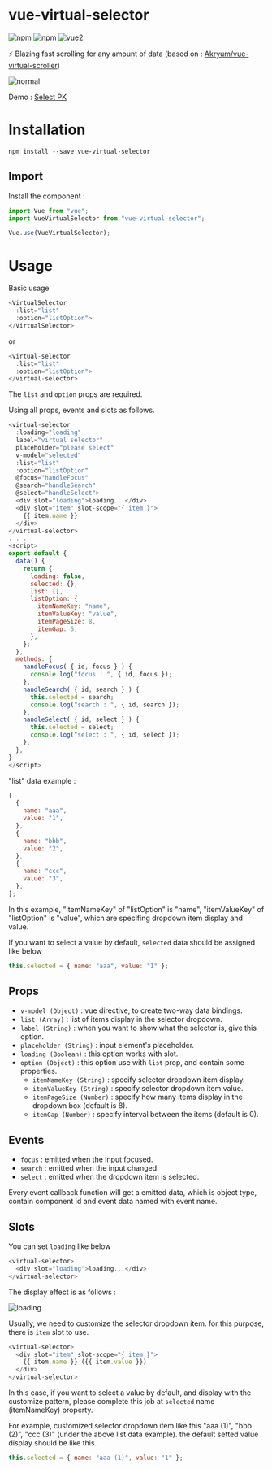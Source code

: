 # vue-virtual-selector

[![npm](https://img.shields.io/npm/v/vue-virtual-selector.svg) ![npm](https://img.shields.io/npm/dm/vue-virtual-selector.svg)](https://www.npmjs.com/package/vue-virtual-selector)
[![vue2](https://img.shields.io/badge/vue-2.x-brightgreen.svg)](https://vuejs.org/)

⚡️ Blazing fast scrolling for any amount of data (based on : [Akryum/vue-virtual-scroller](https://github.com/Akryum/vue-virtual-scroller))

![normal](https://raw.githubusercontent.com/skayi/vue-virtual-selector/master/img/normal-and-actived.jpg)

Demo : <a href="https://codesandbox.io/s/vue-virtual-selector-60sds" target="_blank">Select PK</a>

# Installation

```
npm install --save vue-virtual-selector
```

## Import

Install the component :

```javascript
import Vue from "vue";
import VueVirtualSelector from "vue-virtual-selector";

Vue.use(VueVirtualSelector);
```

# Usage

Basic usage

```javascript
<VirtualSelector
  :list="list"
  :option="listOption">
</VirtualSelector>
```

or

```javascript
<virtual-selector
  :list="list"
  :option="listOption">
</virtual-selector>
```

The `list` and `option` props are required.

Using all props, events and slots as follows.

```javascript
<virtual-selector
  :loading="loading"
  label="virtual selector"
  placeholder="please select"
  v-model="selected"
  :list="list"
  :option="listOption"
  @focus="handleFocus"
  @search="handleSearch"
  @select="handleSelect">
  <div slot="loading">loading...</div>
  <div slot="item" slot-scope="{ item }">
    {{ item.name }}
  </div>
</virtual-selector>
. . .
<script>
export default {
  data() {
    return {
      loading: false,
      selected: {},
      list: [],
      listOption: {
        itemNameKey: "name",
        itemValueKey: "value",
        itemPageSize: 8,
        itemGap: 5,
      },
    };
  },
  methods: {
    handleFocus( { id, focus } ) {
      console.log("focus : ", { id, focus });
    },
    handleSearch( { id, search } ) {
      this.selected = search;
      console.log("search : ", { id, search });
    },
    handleSelect( { id, select } ) {
      this.selected = select;
      console.log("select : ", { id, select });
    },
  },
}
</script>
```

"list" data example :

```javascript
[
  {
    name: "aaa",
    value: "1",
  },
  {
    name: "bbb",
    value: "2",
  },
  {
    name: "ccc",
    value: "3",
  },
];
```

In this example, "itemNameKey" of "listOption" is "name", "itemValueKey" of "listOption" is "value", which are specifing dropdown item display and value.

If you want to select a value by default, `selected` data should be assigned like below

```javascript
this.selected = { name: "aaa", value: "1" };
```

## Props

- `v-model (Object)` : vue directive, to create two-way data bindings.
- `list (Array)` : list of items display in the selector dropdown.
- `label (String)` : when you want to show what the selector is, give this option.
- `placeholder (String)` : input element's placeholder.
- `loading (Boolean)` : this option works with slot.
- `option (Object)` : this option use with `list` prop, and contain some properties.
  - `itemNameKey (String)` : specify selector dropdown item display.
  - `itemValueKey (String)` : specify selector dropdown item value.
  - `itemPageSize (Number)` : specify how many items display in the dropdown box (default is 8).
  - `itemGap (Number)` : specify interval between the items (default is 0).

## Events

- `focus` : emitted when the input focused.
- `search` : emitted when the input changed.
- `select` : emitted when the dropdown item is selected.

Every event callback function will get a emitted data, which is object type, contain component id and event data named with event name.

## Slots

You can set `loading` like below

```javascript
<virtual-selector>
  <div slot="loading">loading...</div>
</virtual-selector>
```

The display effect is as follows :

![loading](https://raw.githubusercontent.com/skayi/vue-virtual-selector/master/img/loading.jpg)

Usually, we need to customize the selector dropdown item. for this purpose, there is `item` slot to use.

```javascript
<virtual-selector>
  <div slot="item" slot-scope="{ item }">
    {{ item.name }} ({{ item.value }})
  </div>
</virtual-selector>
```

In this case, if you want to select a value by default, and display with the customize pattern, please complete this job at `selected` name (itemNameKey) property.

For example, customized selector dropdown item like this "aaa (1)", "bbb (2)", "ccc (3)" (under the above list data example). the default setted value display should be like this.

```javascript
this.selected = { name: "aaa (1)", value: "1" };
```
